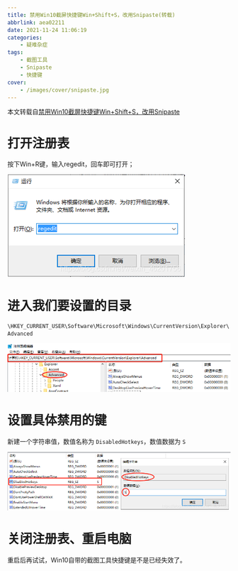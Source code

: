 ```yaml
---
title: 禁用Win10截屏快捷键Win+Shift+S，改用Snipaste(转载)
abbrlink: aea02211
date: 2021-11-24 11:06:19
categories:
    - 疑难杂症
tags:
    - 截图工具
    - Snipaste
    - 快捷键
cover:
    - /images/cover/snipaste.jpg
---
```


本文转载自[禁用Win10截屏快捷键Win+Shift+S，改用Snipaste](https://blog.csdn.net/weixin_46201756/article/details/106154786)

# 打开注册表

按下Win+R键，输入regedit，回车即可打开；

![](/images/禁用Win10截屏快捷键Win-Shift-S，改用Snipaste-转载/2021-11-24-11-07-43.png)

# 进入我们要设置的目录

`\HKEY_CURRENT_USER\Software\Microsoft\Windows\CurrentVersion\Explorer\Advanced`

![](/images/禁用Win10截屏快捷键Win-Shift-S，改用Snipaste-转载/2021-11-24-11-08-25.png)

# 设置具体禁用的键

新建一个字符串值，数值名称为 `DisabledHotkeys`，数值数据为 `S`

![](/images/禁用Win10截屏快捷键Win-Shift-S，改用Snipaste-转载/2021-11-24-11-09-04.png)

# 关闭注册表、重启电脑

重启后再试试，Win10自带的截图工具快捷键是不是已经失效了。